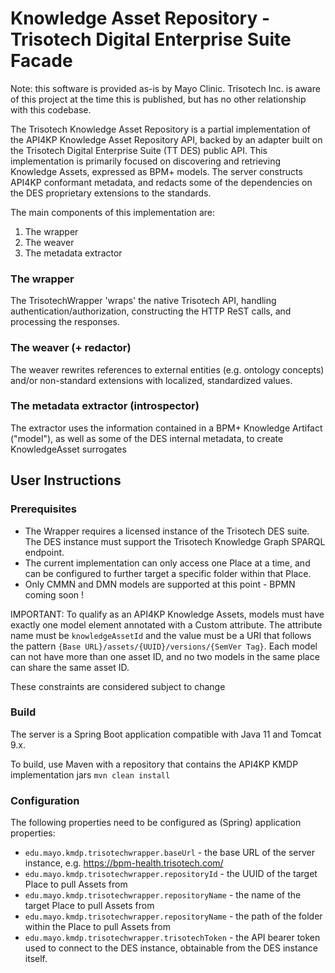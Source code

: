 # Knowledge Asset Repository - Trisotech Digital Enterprise Suite Facade

Note: this software is provided as-is by Mayo Clinic. Trisotech Inc. is aware of
this project at the time this is published, but has no other relationship with this codebase.

The Trisotech Knowledge Asset Repository is a partial implementation of the API4KP Knowledge Asset
Repository API, backed by an adapter built on the Trisotech Digital Enterprise Suite (TT DES) public
API.
This implementation is primarily focused on discovering and retrieving Knowledge Assets, expressed
as BPM+ models. The server constructs API4KP conformant metadata, and redacts some of the
dependencies
on the DES proprietary extensions to the standards.

The main components of this implementation are:

1. The wrapper
2. The weaver
3. The metadata extractor

### The wrapper

The TrisotechWrapper 'wraps' the native Trisotech API, handling authentication/authorization,
constructing the HTTP ReST calls, and processing the responses.

### The weaver (+ redactor)

The weaver rewrites references to external entities (e.g. ontology concepts) and/or non-standard
extensions with localized, standardized values.

### The metadata extractor (introspector)

The extractor uses the information contained in a BPM+ Knowledge Artifact ("model"), as well
as some of the DES internal metadata, to create KnowledgeAsset surrogates

## User Instructions

### Prerequisites

* The Wrapper requires a licensed instance of the Trisotech DES suite. The DES instance must support
  the Trisotech Knowledge Graph SPARQL endpoint.
* The current implementation can only access one Place at a time, and can be configured to further
  target a specific folder within that Place.
* Only CMMN and DMN models are supported at this point - BPMN coming soon !

IMPORTANT: To qualify as an API4KP Knowledge Assets, models must have exactly one model element
annotated with a Custom attribute.
The attribute name must be `knowledgeAssetId` and the value must be a URI that follows the pattern
`{Base URL}/assets/{UUID}/versions/{SemVer Tag}`. Each model can not have more than one asset ID,
and no two models in the same place can share the same asset ID.

These constraints are considered subject to change

### Build

The server is a Spring Boot application compatible with Java 11 and Tomcat 9.x.

To build, use Maven with a repository that contains the API4KP KMDP implementation jars
`mvn clean install`

### Configuration

The following properties need to be configured as (Spring) application properties:

* `edu.mayo.kmdp.trisotechwrapper.baseUrl` - the base URL of the server instance,
  e.g. https://bpm-health.trisotech.com/
* `edu.mayo.kmdp.trisotechwrapper.repositoryId` - the UUID of the target Place to pull Assets from
* `edu.mayo.kmdp.trisotechwrapper.repositoryName` - the name of the target Place to pull Assets from
* `edu.mayo.kmdp.trisotechwrapper.repositoryName` - the path of the folder within the Place to pull
  Assets from
* `edu.mayo.kmdp.trisotechwrapper.trisotechToken` - the API bearer token used to connect to the DES
  instance, obtainable from the DES instance itself. 



